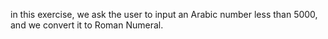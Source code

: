 in this exercise, we ask the user to input an Arabic number less than 5000, and we convert
it to Roman Numeral.